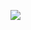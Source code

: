![](http://www.plantuml.com/plantuml/proxy?cache=no&src=https://raw.githubusercontent.com/oleksandrblazhko/ai201-nosov/laboratory-work-7/2-SoftwareDesign/2.7-PlantUML/UML-Activity.puml)

